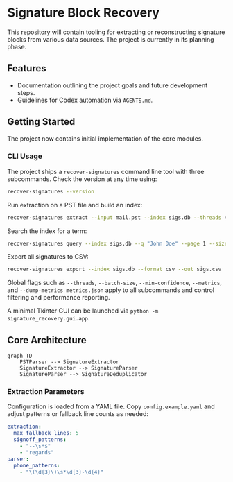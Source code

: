 # Signature Block Recovery

This repository will contain tooling for extracting or reconstructing signature blocks from various data sources. The project is currently in its planning phase.

## Features

- Documentation outlining the project goals and future development steps.
- Guidelines for Codex automation via `AGENTS.md`.

## Getting Started

The project now contains initial implementation of the core modules.

### CLI Usage

The project ships a `recover-signatures` command line tool with three subcommands.
Check the version at any time using:

```bash
recover-signatures --version
```

Run extraction on a PST file and build an index:

```bash
recover-signatures extract --input mail.pst --index sigs.db --threads 4 --batch-size 500
```

Search the index for a term:

```bash
recover-signatures query --index sigs.db --q "John Doe" --page 1 --size 5
```

Export all signatures to CSV:

```bash
recover-signatures export --index sigs.db --format csv --out sigs.csv
```

Global flags such as `--threads`, `--batch-size`, `--min-confidence`, `--metrics`,
and `--dump-metrics metrics.json` apply to all subcommands and control filtering
and performance reporting.

A minimal Tkinter GUI can be launched via `python -m signature_recovery.gui.app`.

## Core Architecture

```mermaid
graph TD
    PSTParser --> SignatureExtractor
    SignatureExtractor --> SignatureParser
    SignatureParser --> SignatureDeduplicator
```

### Extraction Parameters

Configuration is loaded from a YAML file. Copy `config.example.yaml` and adjust
patterns or fallback line counts as needed:

```yaml
extraction:
  max_fallback_lines: 5
  signoff_patterns:
    - "--\s*$"
    - "regards"
parser:
  phone_patterns:
    - "\(\d{3}\)\s*\d{3}-\d{4}"
```
